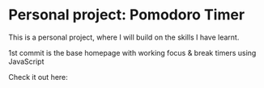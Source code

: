 # Personal project: Pomodoro Timer

This is a personal project, where I will build on the skills I have learnt. 

1st commit is the base homepage with working focus & break timers using JavaScript

Check it out here: 

